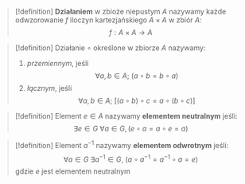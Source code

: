 >[!definition]
**Działaniem** w zbioże niepustym $A$ nazywamy każde odwzorowanie $f$ iloczyn kartezjańskiego $A \times A$ w zbiór $A$: $$
f: A \times A \rightarrow A$$

>[!definition]
Działanie $\circ$ określone w zbiorze $A$ nazywamy:
>1) _przemiennym_, jeśli  $$
>\forall a,b \in A; \ (a \circ b = b \circ a)
>$$
>2) _łącznym_, jeśli $$
>\forall a,b \in A; \ [(a \circ b) \circ c = a \circ (b \circ c)]
>$$

>[!definition]
Element $e \in A$ nazywamy **elementem neutralnym** jeśli: $$
\exists e \in G \ \forall a \in G, (e \circ a = a \circ e = a)$$

>[!definition]
Element $a^{-1}$ nazywamy **elementem odwrotnym** jeśli: $$
\forall a \in G \ \exists a^{-1} \in G ,\ (a \circ a^{-1} = a^{-1} \circ a = e)$$ gdzie $e$ jest elementem neutralnym
